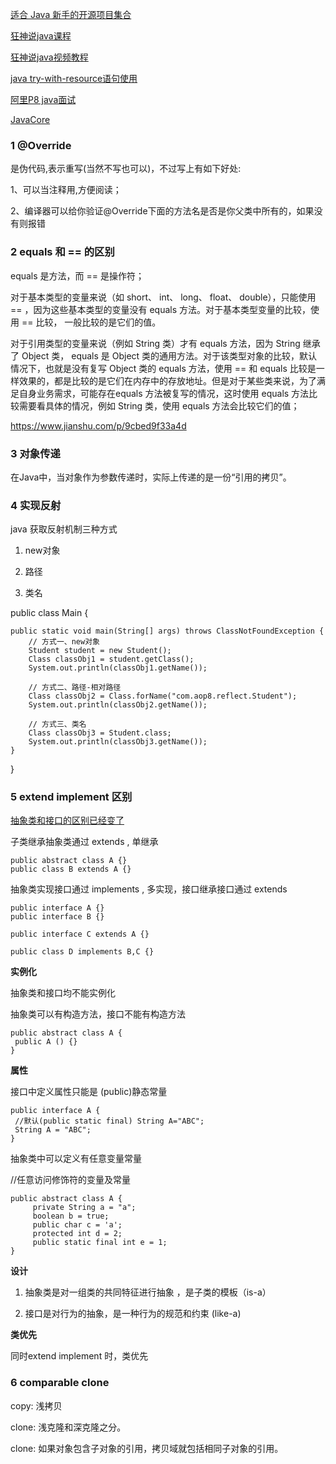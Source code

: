 
[适合 Java 新手的开源项目集合](https://zhuanlan.zhihu.com/p/312484956)

[狂神说java课程](https://www.kuangstudy.com/course)

[狂神说java视频教程](https://www.bilibili.com/video/BV1og4y1q7M4)

[java try-with-resource语句使用](https://www.jianshu.com/p/258c5ce1a2bd)

[阿里P8 java面试](https://github.com/Snailclimb/JavaGuide)

[JavaCore](https://github.com/dunwu/javacore)

### 1  @Override 

是伪代码,表示重写(当然不写也可以)，不过写上有如下好处:

1、可以当注释用,方便阅读；

2、编译器可以给你验证@Override下面的方法名是否是你父类中所有的，如果没有则报错

### 2  equals 和 == 的区别 

equals 是方法，而 == 是操作符；

对于基本类型的变量来说（如 short、 int、 long、 float、 double），只能使用 == ，因为这些基本类型的变量没有 equals 方法。对于基本类型变量的比较，使用 == 比较， 一般比较的是它们的值。

对于引用类型的变量来说（例如 String 类）才有 equals 方法，因为 String 继承了 Object 类， equals 是 Object 类的通用方法。对于该类型对象的比较，默认情况下，也就是没有复写 Object 类的 equals 方法，使用 == 和 equals 比较是一样效果的，都是比较的是它们在内存中的存放地址。但是对于某些类来说，为了满足自身业务需求，可能存在equals 方法被复写的情况，这时使用 equals 方法比较需要看具体的情况，例如 String 类，使用 equals 方法会比较它们的值；

https://www.jianshu.com/p/9cbed9f33a4d

### 3 对象传递 

在Java中，当对象作为参数传递时，实际上传递的是一份“引用的拷贝”。

### 4 实现反射 

java 获取反射机制三种方式

1. new对象 

2. 路径

3. 类名

public class Main {

	public static void main(String[] args) throws ClassNotFoundException {
		// 方式一、new对象
		Student student = new Student();
		Class classObj1 = student.getClass();
		System.out.println(classObj1.getName());

		// 方式二、路径-相对路径
		Class classObj2 = Class.forName("com.aop8.reflect.Student");
		System.out.println(classObj2.getName());

		// 方式三、类名
		Class classObj3 = Student.class;
		System.out.println(classObj3.getName());
	}
}


### 5 extend implement 区别 

[抽象类和接口的区别已经变了](https://zhuanlan.zhihu.com/p/75513356)

子类继承抽象类通过 extends , 单继承

	public abstract class A {}
	public class B extends A {}


抽象类实现接口通过 implements , 多实现，接口继承接口通过 extends

	public interface A {}
	public interface B {}

	public interface C extends A {}

	public class D implements B,C {}

**实例化**

抽象类和接口均不能实例化

抽象类可以有构造方法，接口不能有构造方法

	public abstract class A {
	 public A () {}
	}


**属性**

接口中定义属性只能是 (public)静态常量

	public interface A {
	 //默认(public static final) String A="ABC";
	 String A = "ABC";
	}
	
抽象类中可以定义有任意变量常量

//任意访问修饰符的变量及常量

	public abstract class A {
		 private String a = "a";
		 boolean b = true;
		 public char c = 'a';
		 protected int d = 2;
		 public static final int e = 1;
	}

**设计**

1. 抽象类是对一组类的共同特征进行抽象 ，是子类的模板（is-a）

2. 接口是对行为的抽象，是一种行为的规范和约束 (like-a)

**类优先**

同时extend implement 时，类优先


### 6 comparable  clone

copy:  浅拷贝

clone: 浅克隆和深克隆之分。

clone: 如果对象包含子对象的引用，拷贝域就包括相同子对象的引用。




